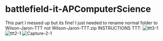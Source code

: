 # battlefield-it-APComputerScience
This part I messed up but its fine! I just needed to rename normal folder to Wilson-Jaron-TTT not Wilson-Jaron-TTT.zip
INSTRUCTIONS TTT:
![ttt3-1](https://github.com/Jaron-Wilson/battlefield-it-APComputerScience/assets/78304954/a1005634-05a4-4bc7-a762-77180a645a34)
![ttt2-1](https://github.com/Jaron-Wilson/battlefield-it-APComputerScience/assets/78304954/41d828dd-5d1f-4f01-98ed-a8f13aefdb22)
![Capture-2-1](https://github.com/Jaron-Wilson/battlefield-it-APComputerScience/assets/78304954/b4c6b54d-b58c-4823-afa5-5d8802e05f02)
